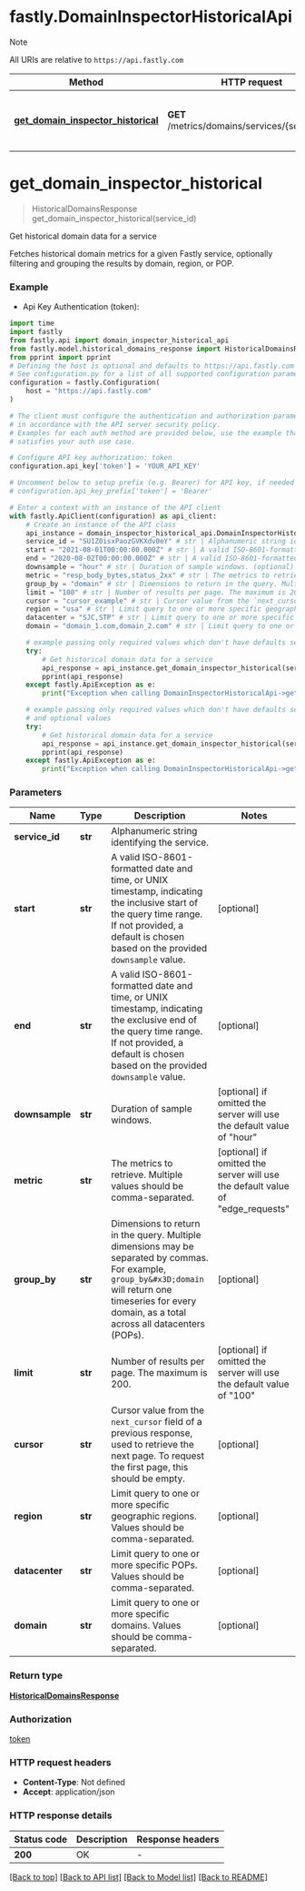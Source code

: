 # fastly.DomainInspectorHistoricalApi

> [!NOTE]
> All URIs are relative to `https://api.fastly.com`

Method | HTTP request | Description
------------- | ------------- | -------------
[**get_domain_inspector_historical**](DomainInspectorHistoricalApi.md#get_domain_inspector_historical) | **GET** /metrics/domains/services/{service_id} | Get historical domain data for a service


# **get_domain_inspector_historical**
> HistoricalDomainsResponse get_domain_inspector_historical(service_id)

Get historical domain data for a service

Fetches historical domain metrics for a given Fastly service, optionally filtering and grouping the results by domain, region, or POP. 

### Example

* Api Key Authentication (token):

```python
import time
import fastly
from fastly.api import domain_inspector_historical_api
from fastly.model.historical_domains_response import HistoricalDomainsResponse
from pprint import pprint
# Defining the host is optional and defaults to https://api.fastly.com
# See configuration.py for a list of all supported configuration parameters.
configuration = fastly.Configuration(
    host = "https://api.fastly.com"
)

# The client must configure the authentication and authorization parameters
# in accordance with the API server security policy.
# Examples for each auth method are provided below, use the example that
# satisfies your auth use case.

# Configure API key authorization: token
configuration.api_key['token'] = 'YOUR_API_KEY'

# Uncomment below to setup prefix (e.g. Bearer) for API key, if needed
# configuration.api_key_prefix['token'] = 'Bearer'

# Enter a context with an instance of the API client
with fastly.ApiClient(configuration) as api_client:
    # Create an instance of the API class
    api_instance = domain_inspector_historical_api.DomainInspectorHistoricalApi(api_client)
    service_id = "SU1Z0isxPaozGVKXdv0eY" # str | Alphanumeric string identifying the service.
    start = "2021-08-01T00:00:00.000Z" # str | A valid ISO-8601-formatted date and time, or UNIX timestamp, indicating the inclusive start of the query time range. If not provided, a default is chosen based on the provided `downsample` value. (optional)
    end = "2020-08-02T00:00:00.000Z" # str | A valid ISO-8601-formatted date and time, or UNIX timestamp, indicating the exclusive end of the query time range. If not provided, a default is chosen based on the provided `downsample` value. (optional)
    downsample = "hour" # str | Duration of sample windows. (optional) if omitted the server will use the default value of "hour"
    metric = "resp_body_bytes,status_2xx" # str | The metrics to retrieve. Multiple values should be comma-separated. (optional) if omitted the server will use the default value of "edge_requests"
    group_by = "domain" # str | Dimensions to return in the query. Multiple dimensions may be separated by commas. For example, `group_by=domain` will return one timeseries for every domain, as a total across all datacenters (POPs).  (optional)
    limit = "100" # str | Number of results per page. The maximum is 200. (optional) if omitted the server will use the default value of "100"
    cursor = "cursor_example" # str | Cursor value from the `next_cursor` field of a previous response, used to retrieve the next page. To request the first page, this should be empty. (optional)
    region = "usa" # str | Limit query to one or more specific geographic regions. Values should be comma-separated.  (optional)
    datacenter = "SJC,STP" # str | Limit query to one or more specific POPs. Values should be comma-separated. (optional)
    domain = "domain_1.com,domain_2.com" # str | Limit query to one or more specific domains. Values should be comma-separated. (optional)

    # example passing only required values which don't have defaults set
    try:
        # Get historical domain data for a service
        api_response = api_instance.get_domain_inspector_historical(service_id)
        pprint(api_response)
    except fastly.ApiException as e:
        print("Exception when calling DomainInspectorHistoricalApi->get_domain_inspector_historical: %s\n" % e)

    # example passing only required values which don't have defaults set
    # and optional values
    try:
        # Get historical domain data for a service
        api_response = api_instance.get_domain_inspector_historical(service_id, start=start, end=end, downsample=downsample, metric=metric, group_by=group_by, limit=limit, cursor=cursor, region=region, datacenter=datacenter, domain=domain)
        pprint(api_response)
    except fastly.ApiException as e:
        print("Exception when calling DomainInspectorHistoricalApi->get_domain_inspector_historical: %s\n" % e)
```


### Parameters

Name | Type | Description  | Notes
------------- | ------------- | ------------- | -------------
 **service_id** | **str**| Alphanumeric string identifying the service. |
 **start** | **str**| A valid ISO-8601-formatted date and time, or UNIX timestamp, indicating the inclusive start of the query time range. If not provided, a default is chosen based on the provided `downsample` value. | [optional]
 **end** | **str**| A valid ISO-8601-formatted date and time, or UNIX timestamp, indicating the exclusive end of the query time range. If not provided, a default is chosen based on the provided `downsample` value. | [optional]
 **downsample** | **str**| Duration of sample windows. | [optional] if omitted the server will use the default value of "hour"
 **metric** | **str**| The metrics to retrieve. Multiple values should be comma-separated. | [optional] if omitted the server will use the default value of "edge_requests"
 **group_by** | **str**| Dimensions to return in the query. Multiple dimensions may be separated by commas. For example, `group_by&#x3D;domain` will return one timeseries for every domain, as a total across all datacenters (POPs).  | [optional]
 **limit** | **str**| Number of results per page. The maximum is 200. | [optional] if omitted the server will use the default value of "100"
 **cursor** | **str**| Cursor value from the `next_cursor` field of a previous response, used to retrieve the next page. To request the first page, this should be empty. | [optional]
 **region** | **str**| Limit query to one or more specific geographic regions. Values should be comma-separated.  | [optional]
 **datacenter** | **str**| Limit query to one or more specific POPs. Values should be comma-separated. | [optional]
 **domain** | **str**| Limit query to one or more specific domains. Values should be comma-separated. | [optional]

### Return type

[**HistoricalDomainsResponse**](HistoricalDomainsResponse.md)

### Authorization

[token](../README.md#token)

### HTTP request headers

 - **Content-Type**: Not defined
 - **Accept**: application/json


### HTTP response details

| Status code | Description | Response headers |
|-------------|-------------|------------------|
**200** | OK |  -  |

[[Back to top]](#) [[Back to API list]](../README.md#documentation-for-api-endpoints) [[Back to Model list]](../README.md#documentation-for-models) [[Back to README]](../README.md)

